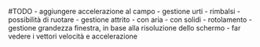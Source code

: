#TODO
    - aggiungere accelerazione al campo
    - gestione urti
        - rimbalsi
        - possibilità di ruotare
    - gestione attrito
        - con aria
        - con solidi
        - rotolamento
    - gestione grandezza finestra, in base alla risoluzione dello schermo
    - far vedere i vettori velocità e accelerazione